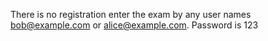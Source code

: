 There is no registration enter the exam by any user names bob@example.com or alice@example.com. Password is 123

